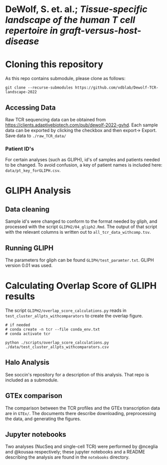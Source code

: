 # DeWolf, S. et. al.; _Tissue-specific landscape of the human T cell repertoire in graft-versus-host-disease_

# Cloning this repository

As this repo contains submodule, please clone as follows:

    git clone --recurse-submodules https://github.com/vdblab/Dewolf-TCR-landscape-2022

## Accessing Data

Raw TCR sequencing data can be obtained from <https://clients.adaptivebiotech.com/pub/dewolf-2022-gvhd>. Each sample data can be exported by clicking the checkbox and then export-\> Export. Save data to `./raw_TCR_data/`

### Patient ID's

For certain analyses (such as GLIPH), id's of samples and patients needed to be changed. To avoid confusion, a key of patient names is included here: `data/pt_key_forGLIPH.csv`.

# GLIPH Analysis

## Data cleaning

Sample id's were changed to conform to the format needed by gliph, and processed with the script `GLIPH2/04_gliph2.Rmd`. The output of that script with the relevant columns is written out to `all_tcr_data_withcomp.tsv`.

## Running GLIPH

The parameters for gliph can be found `GLIPH/test_paramter.txt`. GLIPH version 0.01 was used.

# Calculating Overlap Score of GLIPH results

The script `GLIPH2/overlap_score_calculations.py` reads in `test_cluster_allpts_withcomparators` to create the overlap figure.

    # if needed 
    # conda create -n tcr --file conda_env.txt
    # conda activate tcr

    python ./scripts/overlap_score_calculations.py ./data/test_cluster_allpts_withcomparators.csv

## Halo Analysis

See soccin's repository for a description of this analysis. That repo is included as a submodule.

## GTEx comparison

The comparison between the TCR profiles and the GTEx transcription data are in `GTEx/`.  The documents there describe downloading, preprocessing the data, and generating the figures.

## Jupyter notebooks
Two analyses (NucSeq and single-cell TCR) were performed by @nceglia and @kousaa respectively; these jupyter notebooks and a README describing the analysis are found in the `notebooks` directory.




